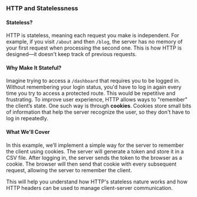 ### HTTP and Statelessness

#### Stateless?

HTTP is stateless, meaning each request you make is independent. For example, if you visit `/about` and then `/blog`, the server has no memory of your first request when processing the second one. This is how HTTP is designed—it doesn't keep track of previous requests.

#### Why Make It Stateful?

Imagine trying to access a `/dashboard` that requires you to be logged in. Without remembering your login status, you'd have to log in again every time you try to access a protected route. This would be repetitive and frustrating. To improve user experience, HTTP allows ways to "remember" the client’s state. One such way is through **cookies**. Cookies store small bits of information that help the server recognize the user, so they don't have to log in repeatedly.

#### What We'll Cover

In this example, we’ll implement a simple way for the server to remember the client using cookies. The server will generate a token and store it in a CSV file. After logging in, the server sends the token to the browser as a cookie. The browser will then send that cookie with every subsequent request, allowing the server to remember the client.

This will help you understand how HTTP's stateless nature works and how HTTP headers can be used to manage client-server communication.
